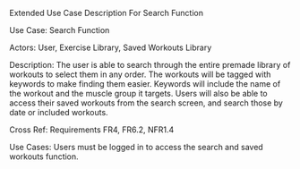 Extended Use Case Description For Search Function

Use Case: Search Function

Actors: User, Exercise Library, Saved Workouts Library

Description: The user is able to search through the entire premade library of workouts to select them in any order. The workouts will be tagged with keywords to make finding them easier. Keywords will include the name of the workout and the muscle group it targets. Users will also be able to access their saved workouts from the search screen, and search those by date or included workouts. 

Cross Ref: Requirements FR4, FR6.2, NFR1.4

Use Cases: Users must be logged in to access the search and saved workouts function.


